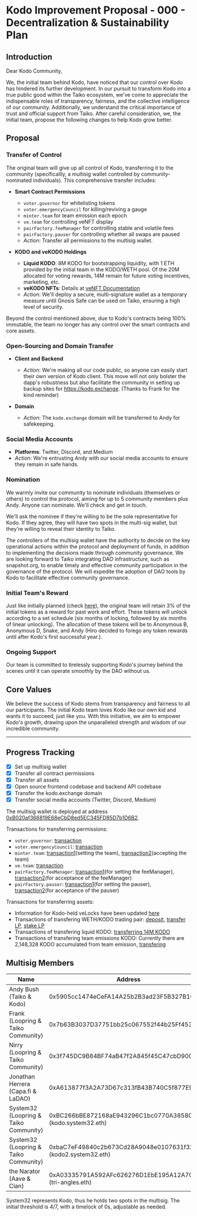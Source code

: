 # Kodo Improvement Proposal - 000 - Decentralization & Sustainability Plan

## Introduction

Dear Kodo Community,

We, the initial team behind Kodo, have noticed that our control over Kodo has hindered its further development. In our pursuit to transform Kodo into a true public good within the Taiko ecosystem, we've come to appreciate the indispensable roles of transparency, fairness, and the collective intelligence of our community. Additionally, we understand the critical importance of trust and official support from Taiko. After careful consideration, we, the initial team, propose the following changes to help Kodo grow better.

## Proposal

### Transfer of Control

The original team will give up all control of Kodo, transferring it to the community (specificallly, a multisig wallet controlled by community-nominated individuals). This comprehensive transfer includes:

- **Smart Contract Permissions**
  - `voter.governor` for whitelisting tokens
  - `voter.emergencyCouncil` for killing/reviving a gauge
  - `minter.team` for team emission each epoch
  - `ve.team` for controlling veNFT display
  - `pairFactory.feeManager` for controlling stable and volatile fees
  - `pairFactory.pauser` for controlling whether all swaps are paused
  - *Action*: Transfer all permissions to the multisig wallet.

- **KODO and veKODO Holdings**
  - **Liquid KODO**: 8M KODO for bootstrapping liquidity, with 1 ETH provided by the initial team in the KODO/WETH pool. Of the 20M allocated for voting rewards, 14M remain for future voting incentives, marketing, etc.
  - **veKODO NFTs**: Details at [veNFT Documentation](https://github.com/kodo-exchange/contracts/blob/main/veNFT.md)
  - *Action*: We'll deploy a secure, multi-signature wallet as a temporary measure until Gnosis Safe can be used on Taiko, ensuring a high level of security.

Beyond the control mentioned above, due to Kodo's contracts being 100% immutable, the team no longer has any control over the smart contracts and core assets.

### Open-Sourcing and Domain Transfer

- **Client and Backend**
  - *Action*: We're making all our code public, so anyone can easily start their own version of Kodo client. This move will not only bolster the dapp's robustness but also facilitate the community in setting up backup sites for https://kodo.exchange. (Thanks to Frank for the kind reminder)

- **Domain**
  - *Action*: The `kodo.exchange` domain will be transferred to Andy for safekeeping.

### Social Media Accounts

- **Platforms**: Twitter, Discord, and Medium
- *Action*: We're entrusting Andy with our social media accounts to ensure they remain in safe hands.

### Nomination

We warmly invite our community to nominate individuals (themselves or others) to control the protocol, aiming for up to 5 community members plus Andy. Anyone can nominate. We'll check and get in touch.

We'll ask the nominee if they're willing to be the sole representative for Kodo. If they agree, they will have two spots in the multi-sig wallet, but they're willing to reveal their identity to Taiko.

The controllers of the multisig wallet have the authority to decide on the key operational actions within the protocol and deployment of funds, in addition to implementing the decisions made through community governance. We are looking forward to Taiko integrating DAO infrastructure, such as snapshot.org, to enable timely and effective community participation in the governance of the protocol. We will expedite the adoption of DAO tools by Kodo to facilitate effective community governance.

### Initial Team's Reward

Just like initially planned (check [here](https://docs.kodo.exchange/overview/tokenomics/initial-distribution#contributor-compensation-3)), the original team will retain 3% of the initial tokens as a reward for past work and effort. These tokens will unlock according to a set schedule (six months of locking, followed by six months of linear unlocking). The allocation of these tokens will be to Anonymous B, Anonymous D, Snake, and Andy (Hiro decided to forego any token rewards until after Kodo's first successful year.).

### Ongoing Support

Our team is committed to tirelessly supporting Kodo's journey behind the scenes until it can operate smoothly by the DAO without us.

## Core Values

We believe the success of Kodo stems from transparency and fairness to all our participants. The initial Kodo team loves Kodo like our own kid and wants it to succeed, just like you. With this initiative, we aim to empower Kodo's growth, drawing upon the unparalleled strength and wisdom of our incredible community.

--------

## Progress Tracking

- [x] Set up multisig wallet
- [x] Transfer all contract permissions
- [x] Transfer all assets
- [x] Open source frontend codebase and backend API codebase
- [x] Transfer the kodo.exchange domain
- [x] Transfer social media accounts (Twitter, Discord, Medium)

The multisig wallet is deployed at address [0xB020af366819E68eCbD8ed5EC345FD85D7b1D6B2](https://taikoscan.io/address/0xB020af366819E68eCbD8ed5EC345FD85D7b1D6B2).

Transactions for transferring permissions:
  - `voter.governor`: [transaction](https://taikoscan.io/tx/0x45c5246eb90cc295b4ece8d6b3eef354d234c4cc4bfae769258342a157ac813d)
  - `voter.emergencyCouncil`: [transaction](https://taikoscan.io/tx/0xba91f7b812df4bc84ab8bfb55af4265839f346f391fb454d0b622487191d85d6)
  - `minter.team`: [transaction1](https://taikoscan.io/tx/0xc2b1d72157c6cbbebd5c29adc488362746dbf8fca21d20cbd2d900807213d79d)(setting the team), [transaction2](https://taikoscan.io/tx/0x7c6175ceda3d8aa5e0693faddfa9cc48352b9ecf8f3d3f86beef6d4f08e73d80)(accepting the team)
  - `ve.team`: [transaction](https://taikoscan.io/tx/0x87b03d028771dd728578113ecf60e31e64fa86ca07838ea269d6ec29ceac0884)
  - `pairFactory.feeManager`: [transaction1](https://taikoscan.io/tx/0xc9a05dae6968ab0fb20f57fd67c053151ef64878e7d31f2a1cfc3e0e6e168b12)(for setting the feeManager), [transaction2](https://taikoscan.io/tx/0x98b41da0275958985044c88651f9a183905ea3a9144afad9c307a1637960ffaa)(for acceptance of the feeManager)
  - `pairFactory.pauser`: [transaction1](https://taikoscan.io/tx/0x52ad08a6f545e16c5c5de9c8d4752500efb44be5b7d9d3f94a386700558a39df)(for setting the pauser), [transaction2](https://taikoscan.io/tx/0x7f6c5b2652639b0e1e49a706e447767e1064414ebdb727729997de81b2ecca32)(for acceptance of the pauser)

Transactions for transferring assets:
  - Information for Kodo-held veLocks have been updated [here](https://github.com/kodo-exchange/contracts/blob/main/veNFT.md)
  - Transactions of transfering WETH/KODO trading pair: [deposit](https://taikoscan.io/tx/0x80a5a430d589cd3d9339408a076ba0536a8e3afe168ec15f8ee4b1634afec9f3), [transfer LP](https://taikoscan.io/tx/0x13ddd6779e44938dfeade0bf3fd476c1e90ee39d34c64bf7e34eeb503da4bbee), [stake LP](https://taikoscan.io/tx/0x92ecc1d19b2819670ce7a2b39f887f90797abb79bf38bc82fd085633177d2449)
  - Transactions of transfering liquid KODO: [transferring 14M KODO](https://taikoscan.io/tx/0xa5b52cd83b1f286bd253bc4564ccec04db6e408e9fcb78bb3012d02b1c6e8cdb)
  - Transactions of transfering team emissions KODO: Currently there are 2,148,328 KODO accumulated from team emission, [transfering](https://taikoscan.io/tx/0x3e50aea7aba1ccb40f990ea0aebc0b0c65b12902349efde9e80ff19266069c8a)

## Multisig Members

| Name                                    | Address                                                         |
|-----------------------------------------|-----------------------------------------------------------------|
| Andy Bush (Taiko & Kodo)                | 0x5905cc1474eCeFA14A25b2B3ad23F5B327B1C78d                      |
| Frank (Loopring & Taiko Community)      | 0x7b63B3037D37751bb25c067552f44b25Ff453702                      |
| Nirry (Loopring & Taiko Community)      | 0x3f745DC9B84BF74aB47f2A845f45C47cbD90CF56                      |
| Jonathan Herrera (Capa.fi & LaDAO)      | 0xA613877f3A2A73D67c313fB43B740C5f877E98B9                      |
| System32 (Loopring & Taiko Community)   | 0xBC266bBE872168aE943296C1bc0770A38580893b (kodo.system32.eth)  |
| System32 (Loopring & Taiko Community)   | 0xbaC7eF49840c2b673Cd28A9048e0107631f32d17 (kodo2.system32.eth) |
| the Narator (Aave & Cian)               | 0xA03335791A592AFc626276D1EbE195A12A7C086e (tri-angles.eth)     |

System32 represents Kodo, thus he holds two spots in the multisig.
The initial threshold is 4/7, with a timelock of 0s, adjustable as needed.
